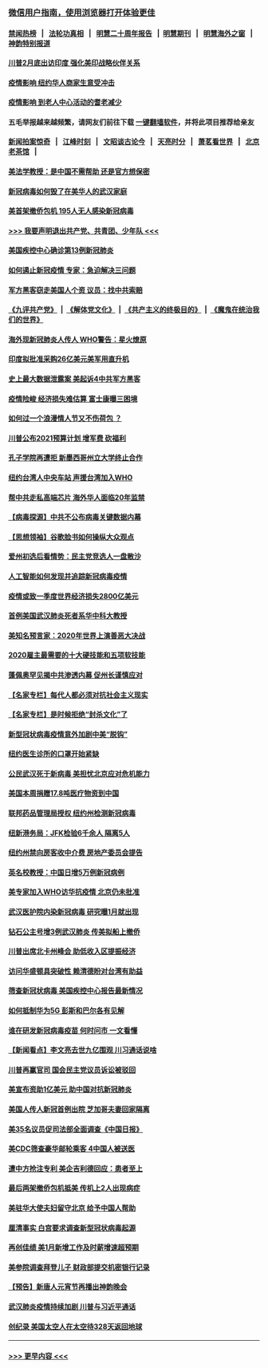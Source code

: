 ### [微信用户指南，使用浏览器打开体验更佳](https://github.com/gfw-breaker/banned-news1/blob/master/indexes/wechat-guide.md?t=0)
#### [禁闻热榜](热点新闻.md?t=0)  &nbsp;&nbsp;|&nbsp;&nbsp; [法轮功真相](https://github.com/gfw-breaker/truth/blob/master/README.md?t=0) &nbsp;&nbsp;|&nbsp;&nbsp; [明慧二十周年报告](https://github.com/gfw-breaker/mh-reports/blob/master/README.md?t=0) &nbsp;&nbsp;|&nbsp;&nbsp;[明慧期刊](https://github.com/gfw-breaker/mh-qikan) &nbsp;&nbsp;|&nbsp;&nbsp; [明慧海外之窗](https://github.com/gfw-breaker/mh-news/blob/master/README.md?t=0) &nbsp;&nbsp;|&nbsp;&nbsp; [神韵特别报道](https://github.com/gfw-breaker/mh-news/blob/master/shenyun.md?t=0)
#### [川普2月底出访印度 强化美印战略伙伴关系](../pages/nsc412/n11860557.md?t=02111944) 
#### [疫情影响  纽约华人商家生意受冲击](../pages/nsc412/n11860284.md?t=02111944) 
#### [疫情影响  到老人中心活动的耆老减少](../pages/nsc412/n11860199.md?t=02111944) 
#### 五毛举报越来越频繁，请网友们前往下载 [一键翻墙软件](https://github.com/gfw-breaker/ssr-accounts)，并将此项目推荐给亲友
#### [新闻拍案惊奇](https://github.com/gfw-breaker/banned-news1/blob/master/pages/link4.md) &nbsp;&nbsp;|&nbsp;&nbsp; [江峰时刻](https://github.com/gfw-breaker/banned-news1/blob/master/pages/link4.md) &nbsp;&nbsp;|&nbsp;&nbsp; [文昭谈古论今](https://github.com/gfw-breaker/banned-news1/blob/master/pages/link4.md) &nbsp;&nbsp;|&nbsp;&nbsp; [天亮时分](https://github.com/gfw-breaker/banned-news1/blob/master/pages/link4.md) &nbsp;&nbsp;|&nbsp;&nbsp; [萧茗看世界](https://github.com/gfw-breaker/banned-news1/blob/master/pages/link4.md) &nbsp;&nbsp;|&nbsp;&nbsp; [北京老茶馆](https://github.com/gfw-breaker/banned-news1/blob/master/pages/link4.md) &nbsp;&nbsp;|&nbsp;&nbsp; 
#### [美法学教授：是中国不需帮助 还是官方想保密](../pages/nsc412/n11859492.md?t=02111944) 
#### [新冠病毒如何毁了在美华人的武汉家庭](../pages/nsc412/n11859524.md?t=02111944) 
#### [美首架撤侨包机 195人无人感染新冠病毒](../pages/nsc412/n11859908.md?t=02111944) 
#### [>>> 我要声明退出共产党、共青团、少年队 <<<](https://github.com/begood0513/goodnews/blob/master/quit/letter.md) 
#### [美国疾控中心确诊第13例新冠肺炎](../pages/nsc412/n11859966.md?t=02111944) 
#### [如何遏止新冠疫情 专家：急迫解决三问题](../pages/nsc412/n11859685.md?t=02111944) 
#### [军方黑客窃走美国人个资 议员：找中共索赔](../pages/nsc412/n11859371.md?t=02111944) 
#### [《九评共产党》](https://github.com/begood0513/9ping.md/blob/master/README.md) &nbsp;|&nbsp; [《解体党文化》](../../../../jtdwh.md/blob/master/README.md)  &nbsp;|&nbsp; [《共产主义的终极目的》](../../../../gczydzjmd.md/blob/master/README.md) &nbsp;|&nbsp; [《魔鬼在统治我们的世界》](../../../../mgztzwmdsj.md/blob/master/README.md) 
#### [海外现新冠肺炎人传人 WHO警告：星火燎原](../pages/nsc412/n11859252.md?t=02111944) 
#### [印度拟批准采购26亿美元美军用直升机](../pages/nsc412/n11859143.md?t=02111944) 
#### [史上最大数据泄露案 美起诉4中共军方黑客](../pages/nsc412/n11859115.md?t=02111944) 
#### [疫情险峻 经济损失难估算 富士康曝三困境](../pages/nsc412/n11859120.md?t=02111944) 
#### [如何过一个浪漫情人节又不伤荷包 ？](../pages/nsc412/n11858969.md?t=02111944) 
#### [川普公布2021预算计划 增军费 砍福利](../pages/nsc412/n11859012.md?t=02111944) 
#### [孔子学院再遭拒 新墨西哥州立大学终止合作](../pages/nsc412/n11858661.md?t=02111944) 
#### [纽约台湾人中央车站  声援台湾加入WHO](../pages/nsc412/n11857757.md?t=02111944) 
#### [帮中共走私高端芯片 海外华人面临20年监禁](../pages/nsc412/n11855016.md?t=02111944) 
#### [【病毒探源】中共不公布病毒关键数据内幕](../pages/nsc412/n11856584.md?t=02111944) 
#### [【思想领袖】谷歌脸书如何操纵大众观点](../pages/nsc412/n11680874.md?t=02111944) 
#### [爱州初选后看情势：民主党竞选人一盘散沙](../pages/nsc412/n11856557.md?t=02111944) 
#### [人工智能如何发现并追踪新冠病毒疫情](../pages/nsc412/n11856398.md?t=02111944) 
#### [疫情或致一季度世界经济损失2800亿美元](../pages/nsc412/n11855639.md?t=02111944) 
#### [首例美国武汉肺炎死者系华中科大教授](../pages/nsc412/n11855500.md?t=02111944) 
#### [美知名预言家：2020年世界上演善恶大决战](../pages/nsc412/n11855418.md?t=02111944) 
#### [2020雇主最需要的十大硬技能和五项软技能](../pages/nsc412/n11850953.md?t=02111944) 
#### [蓬佩奥罕见揭中共渗透内幕 促州长谨慎应对](../pages/nsc412/n11854685.md?t=02111944) 
#### [【名家专栏】每代人都必须对抗社会主义现实](../pages/nsc412/n11831412.md?t=02111944) 
#### [【名家专栏】是时候拒绝“封杀文化”了](../pages/nsc412/n11814093.md?t=02111944) 
#### [新型冠状病毒疫情意外加剧中美“脱钩”](../pages/nsc412/n11854475.md?t=02111944) 
#### [纽约医生诊所的口罩开始紧缺](../pages/nsc412/n11853364.md?t=02111944) 
#### [公民武汉死于新病毒 美担忧北京应对危机能力](../pages/nsc412/n11854331.md?t=02111944) 
#### [美国本周捐赠17.8吨医疗物资到中国](../pages/nsc412/n11854269.md?t=02111944) 
#### [联邦药品管理局授权  纽约州检测新冠病毒](../pages/nsc412/n11853371.md?t=02111944) 
#### [纽新港务局：JFK检验6千余人  隔离5人](../pages/nsc412/n11853366.md?t=02111944) 
#### [纽约州禁向房客收中介费  房地产委员会提告](../pages/nsc412/n11853360.md?t=02111944) 
#### [英名校教授：中国日增5万例新冠病例](../pages/nsc412/n11854174.md?t=02111944) 
#### [美专家加入WHO访华抗疫情 北京仍未批准](../pages/nsc412/n11854043.md?t=02111944) 
#### [武汉医护院内染新冠病毒 研究曝1月就出现](../pages/nsc412/n11852928.md?t=02111944) 
#### [钻石公主号增3例武汉肺炎 传美拟船上撤侨](../pages/nsc412/n11853240.md?t=02111944) 
#### [川普出席北卡州峰会 助低收入区提振经济](../pages/nsc412/n11853232.md?t=02111944) 
#### [访问华盛顿具突破性 赖清德盼对台湾有助益](../pages/nsc412/n11853129.md?t=02111944) 
#### [筛查新冠状病毒 美国疾控中心报告最新情况](../pages/nsc412/n11853070.md?t=02111944) 
#### [如何抵制华为5G 彭斯和巴尔各有见解](../pages/nsc412/n11852535.md?t=02111944) 
#### [谁在研发新冠病毒疫苗 何时问市 一文看懂](../pages/nsc412/n11852840.md?t=02111944) 
#### [【新闻看点】李文亮去世九亿围观 川习通话说啥](../pages/nsc412/n11852360.md?t=02111944) 
#### [川普再赢官司 国会民主党议员诉讼被驳回](../pages/nsc412/n11852287.md?t=02111944) 
#### [美宣布资助1亿美元 助中国对抗新冠肺炎](../pages/nsc412/n11852531.md?t=02111944) 
#### [美国人传人新冠首例出院 芝加哥夫妻回家隔离](../pages/nsc412/n11852452.md?t=02111944) 
#### [美35名议员促司法部全面调查《中国日报》](../pages/nsc412/n11852435.md?t=02111944) 
#### [美CDC筛查豪华邮轮乘客 4中国人被送医](../pages/nsc412/n11852085.md?t=02111944) 
#### [遭中方抢注专利 美企吉利德回应：患者至上](../pages/nsc412/n11852037.md?t=02111944) 
#### [最后两架撤侨包机抵美 传机上2人出现病症](../pages/nsc412/n11852173.md?t=02111944) 
#### [美驻华大使夫妇留守北京 给予中国人帮助](../pages/nsc412/n11852165.md?t=02111944) 
#### [厘清事实 白宫要求调查新型冠状病毒起源](../pages/nsc412/n11852106.md?t=02111944) 
#### [再创佳绩 美1月新增工作及时薪增速超预期](../pages/nsc412/n11852174.md?t=02111944) 
#### [美参院调查拜登儿子 财政部提交机密银行记录](../pages/nsc412/n11851808.md?t=02111944) 
#### [【预告】新唐人元宵节再播出神韵晚会](../pages/nsc412/n11843192.md?t=02111944) 
#### [武汉肺炎疫情持续加剧 川普与习近平通话](../pages/nsc412/n11851613.md?t=02111944) 
#### [创纪录 美国太空人在太空待328天返回地球](../pages/nsc412/n11851266.md?t=02111944) 

----
#### [ >>> 更早内容 <<< ](../indexes/nsc412-earlier.md)
